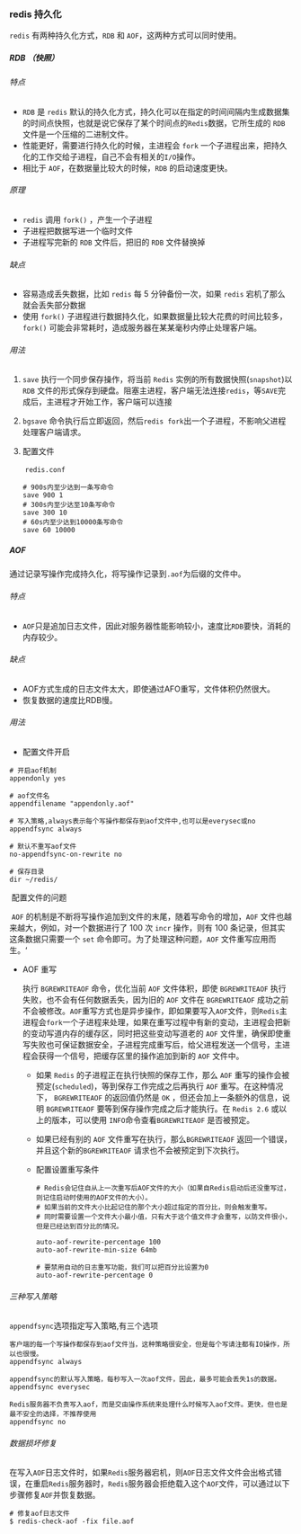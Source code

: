 ### redis 持久化

`redis` 有两种持久化方式，`RDB` 和 `AOF`，这两种方式可以同时使用。

##### RDB （快照）

###### 特点

* `RDB` 是 `redis` 默认的持久化方式，持久化可以在指定的时间间隔内生成数据集的时间点快照，也就是说它保存了某个时间点的`Redis`数据，它所生成的 `RDB` 文件是一个压缩的二进制文件。
* 性能更好，需要进行持久化的时候，主进程会 `fork` 一个子进程出来，把持久化的工作交给子进程，自己不会有相关的`I/O`操作。
* 相比于 `AOF`，在数据量比较大的时候，`RDB` 的启动速度更快。

###### 原理

* `redis` 调用 `fork()` ，产生一个子进程
* 子进程把数据写进一个临时文件
* 子进程写完新的 `RDB` 文件后，把旧的 `RDB` 文件替换掉

###### 缺点 

* 容易造成丢失数据，比如 `redis` 每 5 分钟备份一次，如果 `redis` 宕机了那么就会丢失部分数据
* 使用 `fork()` 子进程进行数据持久化，如果数据量比较大花费的时间比较多，`fork()` 可能会非常耗时，造成服务器在某某毫秒内停止处理客户端。

###### 用法

 1. `save` 执行一个同步保存操作，将当前 `Redis` 实例的所有数据快照(`snapshot`)以 `RDB` 文件的形式保存到硬盘。阻塞主进程，客户端无法连接`redis`，等`SAVE`完成后，主进程才开始工作，客户端可以连接

 2. `bgsave`  命令执行后立即返回，然后`redis fork`出一个子进程，不影响父进程处理客户端请求。

 3. 配置文件

    ​	`redis.conf`

    ~~~shell
    # 900s内至少达到一条写命令
    save 900 1
    # 300s内至少达至10条写命令
    save 300 10
    # 60s内至少达到10000条写命令
    save 60 10000
    ~~~

##### AOF

通过记录写操作完成持久化，将写操作记录到`.aof`为后缀的文件中。

###### 特点

* `AOF`只是追加日志文件，因此对服务器性能影响较小，速度比`RDB`要快，消耗的内存较少。

###### 缺点

- AOF方式生成的日志文件太大，即使通过AFO重写，文件体积仍然很大。
- 恢复数据的速度比RDB慢。

###### 用法

* 配置文件开启

~~~shell
# 开启aof机制
appendonly yes

# aof文件名
appendfilename "appendonly.aof"

# 写入策略,always表示每个写操作都保存到aof文件中,也可以是everysec或no
appendfsync always

# 默认不重写aof文件
no-appendfsync-on-rewrite no

# 保存目录
dir ~/redis/
~~~

​	配置文件的问题

​		`AOF` 的机制是不断将写操作追加到文件的末尾，随着写命令的增加，`AOF` 文件也越来越大，例如，对一个数据进行了 100 次 `incr` 操作，则有 100 条记录，但其实这条数据只需要一个 `set` 命令即可。为了处理这种问题，`AOF` 文件重写应用而生。‘

* AOF 重写

  执行 `BGREWRITEAOF` 命令，优化当前 `AOF` 文件体积，即使 `BGREWRITEAOF` 执行失败，也不会有任何数据丢失，因为旧的 `AOF` 文件在 `BGREWRITEAOF` 成功之前不会被修改。`AOF`重写方式也是异步操作，即如果要写入`AOF`文件，则`Redis`主进程会`fork`一个子进程来处理，如果在重写过程中有新的变动，主进程会把新的变动写道内存的缓存区，同时把这些变动写道老的 `AOF` 文件里，确保即使重写失败也可保证数据安全，子进程完成重写后，给父进程发送一个信号，主进程会获得一个信号，把缓存区里的操作追加到新的 `AOF` 文件中。

  - 如果 `Redis` 的子进程正在执行快照的保存工作，那么 `AOF` 重写的操作会被预定(`scheduled`)，等到保存工作完成之后再执行 `AOF` 重写。在这种情况下， `BGREWRITEAOF` 的返回值仍然是 `OK` ，但还会加上一条额外的信息，说明 `BGREWRITEAOF` 要等到保存操作完成之后才能执行。在 `Redis 2.6` 或以上的版本，可以使用 `INFO`命令查看`BGREWRITEAOF` 是否被预定。

  - 如果已经有别的 `AOF` 文件重写在执行，那么`BGREWRITEAOF` 返回一个错误，并且这个新的`BGREWRITEAOF` 请求也不会被预定到下次执行。

  - 配置设置重写条件

    ~~~shell
    # Redis会记住自从上一次重写后AOF文件的大小（如果自Redis启动后还没重写过，则记住启动时使用的AOF文件的大小）。
    # 如果当前的文件大小比起记住的那个大小超过指定的百分比，则会触发重写。
    # 同时需要设置一个文件大小最小值，只有大于这个值文件才会重写，以防文件很小，但是已经达到百分比的情况。
    
    auto-aof-rewrite-percentage 100
    auto-aof-rewrite-min-size 64mb
    
    # 要禁用自动的日志重写功能，我们可以把百分比设置为0
    auto-aof-rewrite-percentage 0
    ~~~

###### 三种写入策略

`appendfsync`选项指定写入策略,有三个选项

~~~shell
客户端的每一个写操作都保存到aof文件当，这种策略很安全，但是每个写请注都有IO操作，所以也很慢。
appendfsync always

appendfsync的默认写入策略，每秒写入一次aof文件，因此，最多可能会丢失1s的数据。
appendfsync everysec

Redis服务器不负责写入aof，而是交由操作系统来处理什么时候写入aof文件。更快，但也是最不安全的选择，不推荐使用
appendfsync no
~~~

###### 数据损坏修复

在写入`AOF`日志文件时，如果`Redis`服务器宕机，则`AOF`日志文件文件会出格式错误，在重启`Redis`服务器时，`Redis`服务器会拒绝载入这个`AOF`文件，可以通过以下步骤修复`AOF`并恢复数据。

~~~SHEL
# 修复aof日志文件
$ redis-check-aof -fix file.aof
~~~

